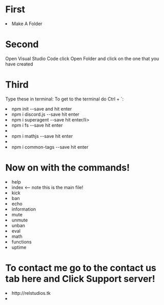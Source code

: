 # First
<li>Make A Folder</li>

# Second

Open Visual Studio Code click Open Folder and click on the one that you have created

# Third

Type these in terminal: To get to the terminal do Ctrl + `:

<li>npm init --save and hit enter</li>
<li>npm i discord.js --save hit enter</li>
<li>npm i superagent --save hit enter/li>
<li>npm i fs --save hit enter<li>
<li>npm i mathjs --save hit enter<li>
<li>npm i common-tags --save hit enter</li>

# Now on with the commands!
<li>help</li>
<li>index <-- note this is the main file!</li>
<li>kick</li>
<li>ban</li>
<li>echo</li>
<li>information</li>
<li>mute</li>
<li>unmute</li>
<li>unban</li>
<li>eval</li>
<li>math</li>
<li>functions</li>
<li>uptime</li>

# To contact me go to the contact us tab here and Click Support server! 
<li>http://relstudios.tk<li>
